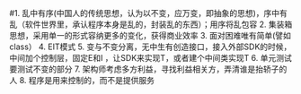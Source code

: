 #1. 乱中有序(中国人的传统思想，认为以不变，应万变，即抽象的思想)，序中有乱（软件世界里，承认程序本身是乱的，封装乱的东西）；用序将乱包容
2. 集装箱思想，采用单一的形式容纳更多的变化，获得商业效率
3. 面对困难唯有简单(譬如class）
4. EIT模式
5. 变与不变分离，无中生有创造接口，接入外部SDK的时候，中间加个控制层，固定E和I ，让SDK来实现T，或者建个中间类实现T
6. 单元测试要测试不变的部分
7. 架构师考虑多方利益，寻找利益相关方，弄清谁是抬轿子的人
8. 程序是用来控制的，而不是提供服务
